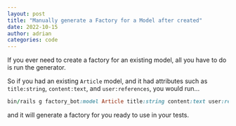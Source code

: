 ```yaml
---
layout: post
title: "Manually generate a Factory for a Model after created"
date: 2022-10-15
author: adrian
categories: code
---
```


If you ever need to create a factory for an existing model, all you have to do
is run the generator.

So if you had an existing `Article` model, and it had attributes such as
`title:string`, `content:text`, and `user:references`, you would run...

```ruby
bin/rails g factory_bot:model Article title:string content:text user:references
```

and it will generate a factory for you ready to use in your tests.
